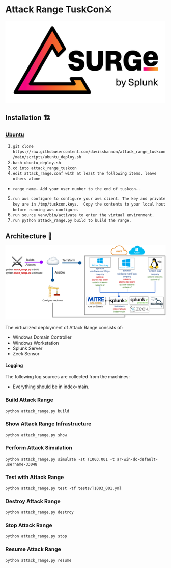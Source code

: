 # Attack Range TuskCon⚔️
![Attack Range Log](docs/surge_logo.png)

## Installation 🏗

### [Ubuntu](https://github.com/davisshannon/attack_range_tuskcon/)

1. `git clone https://raw.githubusercontent.com/davisshannon/attack_range_tuskcon/main/scripts/ubuntu_deploy.sh`
2. `bash ubuntu_deploy.sh`
3. `cd into attack_range_tuskcon`
4. `edit attack_range.conf with at least the following items. leave others alone`
- `range_name- Add your user number to the end of tuskcon-.`
5. `run aws configure to configure your aws client. The key and private key are in /tmp/tuskcon.keys.  Copy the contents to your local host before running aws configure.`
6. `run source venv/bin/activate to enter the virtual environment.`
7. `run python attack_range.py build to build the range.`

## Architecture 🏯
![Logical Diagram](docs/attack_range_architecture.png)

The virtualized deployment of Attack Range consists of:

- Windows Domain Controller
- Windows Workstation
- Splunk Server
- Zeek Sensor

#### Logging
The following log sources are collected from the machines:
- Everything should be in index=main.

### Build Attack Range
```
python attack_range.py build
```

### Show Attack Range Infrastructure
```
python attack_range.py show
```

### Perform Attack Simulation
```
python attack_range.py simulate -st T1003.001 -t ar-win-dc-default-username-33048
```

### Test with Attack Range
```
python attack_range.py test -tf tests/T1003_001.yml
```

### Destroy Attack Range
```
python attack_range.py destroy
```

### Stop Attack Range
```
python attack_range.py stop
```

### Resume Attack Range
```
python attack_range.py resume
```
